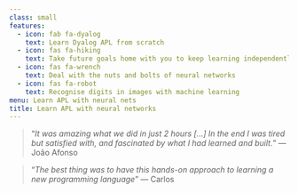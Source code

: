 ```yaml
---
class: small
features:
  - icon: fab fa-dyalog
    text: Learn Dyalog APL from scratch
  - icon: fas fa-hiking
    text: Take future goals home with you to keep learning independently
  - icon: fas fa-wrench
    text: Deal with the nuts and bolts of neural networks
  - icon: fas fa-robot
    text: Recognise digits in images with machine learning
menu: Learn APL with neural nets
title: Learn APL with neural networks
---
```


 > “*It was amazing what we did in just 2 hours [...] In the end I was tired but satisfied with, and fascinated by what I had learned and built.*”  &mdash; João Afonso

<!-- -->

 > “*The best thing was to have this hands-on approach to learning a new programming language*”  &mdash; Carlos